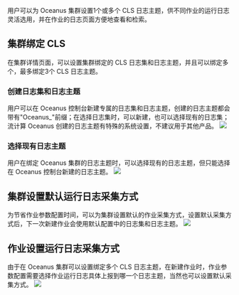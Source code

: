 ﻿用户可以为 Oceanus 集群设置1个或多个 CLS 日志主题，供不同作业的运行日志灵活选用，并在作业的日志页面方便地查看和检索。

## 集群绑定 CLS
在集群详情页面，可以设置集群绑定的 CLS 日志集和日志主题，并且可以绑定多个，最多绑定3个 CLS 日志主题。

### 创建日志集和日志主题
用户可以在 Oceanus 控制台新建专属的日志集和日志主题，创建的日志主题都会带有"Oceanus_"前缀；在选择日志集时，可以新建，也可以选择现有的日志集；
流计算 Oceanus 创建的日志主题有特殊的系统设置，不建议用于其他产品。
![](https://qcloudimg.tencent-cloud.cn/raw/58c6fa073378e4b212bdc1b2e2f20f07.png)

### 选择现有日志主题
用户在绑定 Oceanus 集群的日志主题时，可以选择现有的日志主题，但只能选择在 Oceanus 控制台新建的日志主题。
![](https://qcloudimg.tencent-cloud.cn/raw/a60f5b08beda680b9219a24232a19ffa.png)

## 集群设置默认运行日志采集方式
为节省作业参数配置时间，可以为集群设置默认的作业采集方式，设置默认采集方式后，下一次新建作业会使用默认配置中的日志集和日志主题。
![](https://qcloudimg.tencent-cloud.cn/raw/52aaebd691f9fca4d2bdeaadba2a2b73.png)

## 作业设置运行日志采集方式
由于在 Oceanus 集群可以设置绑定多个 CLS 日志主题，在新建作业时，作业参数配置需要选择作业运行日志具体上报到哪一个日志主题，当然也可以设置默认采集方式。
![](https://qcloudimg.tencent-cloud.cn/raw/4d80bece080568d1b86edb1baad2dfa4.png)
